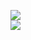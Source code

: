 [![](https://img.shields.io/badge/Made%20With-Github%20Spray-lightgrey.svg?style=for-the-badge&logo=github)](https://github.com/Annihil/github-spray#27435)  
[![](https://i.imgur.com/2DrTn0Z.gif)](https://github.com/Annihil/github-spray)